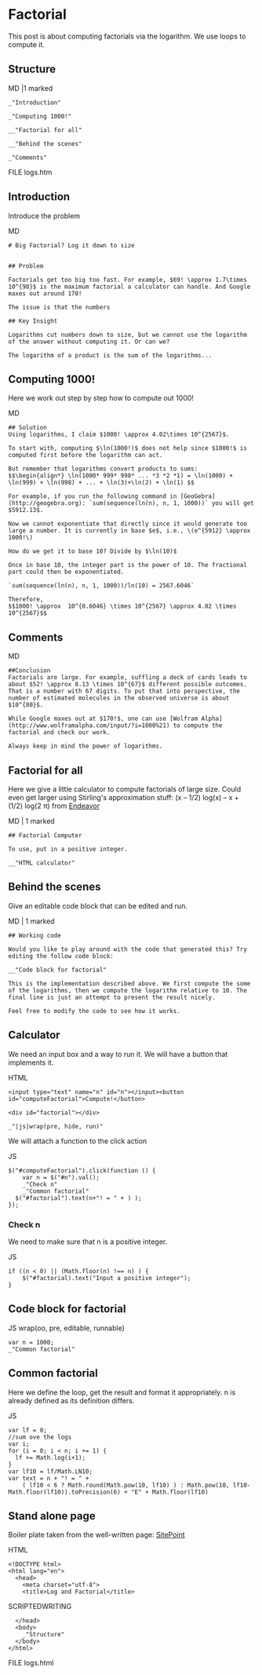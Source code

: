 # Factorial

This post is about computing factorials via the logarithm. We use loops to compute it. 


## Structure

MD |1 marked

    _"Introduction"

    _"Computing 1000!"

    __"Factorial for all"

    __"Behind the scenes"

    _"Comments"

FILE logs.htm

## Introduction

Introduce the problem

MD

    # Big Factorial? Log it down to size


    ## Problem
    
    Factorials get too big too fast. For example, $69! \approx 1.7\times 10^{98}$ is the maximum factorial a calculator can handle. And Google maxes out around 170!

    The issue is that the numbers 

    ## Key Insight 
    
    Logarithms cut numbers down to size, but we cannot use the logarithm of the answer without computing it. Or can we?

    The logarithm of a product is the sum of the logarithms...


## Computing 1000!

Here we work out step by step how to compute out 1000!

MD

    ## Solution
    Using logarithms, I claim $1000! \approx 4.02\times 10^{2567}$. 

    To start with, computing $\ln(1000!)$ does not help since $1000!$ is computed first before the logarithm can act. 

    But remember that logarithms convert products to sums: 
    $$\begin{align*} \ln(1000* 999* 998* ... *3 *2 *1) = \ln(1000) + \ln(999) + \ln(998) + ... + \ln(3)+\ln(2) + \ln(1) $$

    For example, if you run the following command in [GeoGebra](http://geogebra.org): `sum(sequence(ln(n), n, 1, 1000))` you will get $5912.13$.

    Now we cannot exponentiate that directly since it would generate too large a number. It is currently in base $e$, i.e., \(e^{5912} \approx 1000!\) 
     
    How do we get it to base 10? Divide by $\ln(10)$

    Once in base 10, the integer part is the power of 10. The fractional part could then be exponentiated. 

    `sum(sequence(ln(n), n, 1, 1000))/ln(10) = 2567.6046`

    Therefore, 
    $$1000! \approx  10^{0.6046} \times 10^{2567} \approx 4.02 \times 10^{2567}$$



## Comments

MD

    ##Conclusion
    Factorials are large. For example, suffling a deck of cards leads to about $52! \approx 8.13 \times 10^{67}$ different possible outcomes. That is a number with 67 digits. To put that into perspective, the number of estimated molecules in the observed universe is about $10^{80}$. 

    While Google maxes out at $170!$, one can use [Wolfram Alpha](http://www.wolframalpha.com/input/?i=1000%21) to compute the factorial and check our work. 

    Always keep in mind the power of logarithms. 

## Factorial for all

Here we give a little calculator to compute factorials of large size. Could even get larger using Stirling's approximation stuff:  (x – 1/2) log(x) – x  + (1/2) log(2 π)  from [Endeavor](http://www.johndcook.com/blog/2010/08/16/how-to-compute-log-factorial/)

MD | 1 marked 

    ## Factorial Computer

    To use, put in a positive integer.

    __"HTML calculator"


## Behind the scenes

Give an editable code block that can be edited and run.


MD | 1 marked

    ## Working code

    Would you like to play around with the code that generated this? Try editing the follow code block:

    __"Code block for factorial"

    This is the implementation described above. We first compute the some of the logarithms, then we compute the logarithm relative to 10. The final line is just an attempt to present the result nicely. 

    Feel free to modify the code to see how it works. 



## Calculator

We need an input box and a way to run it. We will have a button that implements it.

HTML

    <input type="text" name="n" id="n"></input><button id="computeFactorial">Compute!</button>
    
    <div id="factorial"></div>

    _"|js|wrap(pre, hide, run)"

We will attach a function to the click action 

JS

    $("#computeFactorial").click(function () {
        var n = $("#n").val();
        _"Check n"
        _"Common factorial"
      $("#factorial").text(n+"! = " + ) );      
    });


### Check n

We need to make sure that n is a positive integer.

JS

    if ((n < 0) || (Math.floor(n) !== n) ) {
        $("#factorial).text("Input a positive integer");
    }


## Code block for factorial

JS wrap(oo, pre, editable, runnable)

    var n = 1000;
    _"Common factorial"


## Common factorial

Here we define the loop, get the result and format it appropriately. n is already defined as its definition differs. 

JS

    var lf = 0;
    //sum ove the logs
    var i; 
    for (i = 0; i < n; i += 1) {
      lf += Math.log(i+1);
    }
    var lf10 = lf/Math.LN10;
    var text = n + "! = " + 
        ( lf10 < 6 ? Math.round(Math.pow(10, lf10) ) : Math.pow(10, lf10-Math.floor(lf10)).toPrecision(6) + "E" + Math.floor(lf10) 
    

## Stand alone page

Boiler plate taken from the well-written page: [SitePoint](http://www.sitepoint.com/a-minimal-html-document-html5-edition/)


HTML

    <!DOCTYPE html>
    <html lang="en">
      <head>
        <meta charset="utf-8">
        <title>Log and Factorial</title>

SCRIPTEDWRITING
<link rel="stylesheet" href="style.css">
<script src="script" async defer></script>

      </head>
      <body>
        _"Structure"
      </body>
    </html>

FILE logs.html
